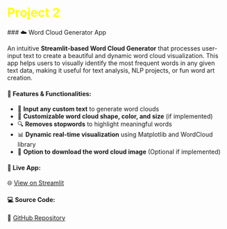 <h1 style="color:yellow; font-size:2em;"><i class="fas fa-cogs"></i> Project 2</h1>
### ☁️ Word Cloud Generator App &nbsp; <i class="fas fa-cloud"></i>

An intuitive **Streamlit-based Word Cloud Generator** that processes user-input text to create a beautiful and dynamic word cloud visualization. This app helps users to visually identify the most frequent words in any given text data, making it useful for text analysis, NLP projects, or fun word art creation.

#### 🔧 **Features & Functionalities:**
- 📝 **Input any custom text** to generate word clouds
- 🎨 **Customizable word cloud shape, color, and size** (if implemented)
- 🔍 **Removes stopwords** to highlight meaningful words
- 📊 **Dynamic real-time visualization** using Matplotlib and WordCloud library
- 💾 **Option to download the word cloud image** (Optional if implemented)

#### 🔗 **Live App:**  
🌐 [View on Streamlit](https://wordcloud-hammadhanif.streamlit.app/)

#### 💻 **Source Code:**  
🔗 [GitHub Repository](https://github.com/hammadhanif267/WordCloud)
